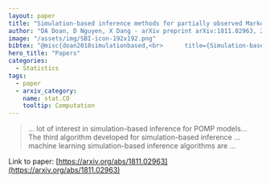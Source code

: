 ```yaml
---
layout: paper
title: "Simulation-based inference methods for partially observed Markov model via the R package is2"
author: "DA Doan, D Nguyen, X Dang - arXiv preprint arXiv:1811.02963, 2018 - arxiv.org"
image: "/assets/img/SBI-icon-192x192.png"
bibtex: "@misc{doan2018simulationbased,<br>      title={Simulation-based inference methods for partially observed Markov model via the R package is2}, <br>      author={Duc Anh Doan and Dao Nguyen and Xin Dang},<br>      year={2018},<br>      eprint={1811.02963},<br>      archivePrefix={arXiv},<br>      primaryClass={stat.CO}<br>}"
hero_title: "Papers"
categories:
  - Statistics
tags:
  - paper
  - arxiv_category:
    name: stat.CO
    tooltip: Computation
---
```

>… lot of interest in simulation-based inference for POMP models… The third algorithm developed for simulation-based inference … machine learning simulation-based inference algorithms are …

Link to paper: [https://arxiv.org/abs/1811.02963](https://arxiv.org/abs/1811.02963)


